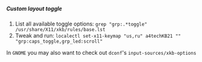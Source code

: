 ##### Custom layout toggle

1. List all available toggle options:
`grep "grp:.*toggle" /usr/share/X11/xkb/rules/base.lst`
2. Tweak and run:
`localectl set-x11-keymap "us,ru" a4techKB21 "" "grp:caps_toggle,grp_led:scroll"`

In `GNOME` you may also want to check out `dconf`'s `input-sources/xkb-options`
